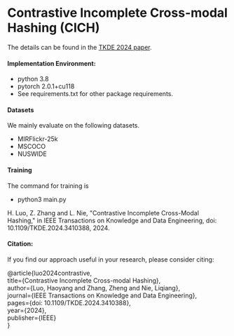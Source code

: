 # Contrastive Incomplete Cross-modal Hashing (CICH)

The details can be found in the [TKDE 2024 paper](https://ieeexplore.ieee.org/document/10557685). 


#### Implementation Environment: 
* python 3.8
* pytorch 2.0.1+cu118
* See requirements.txt for other package requirements.

#### Datasets
We mainly evaluate on the following datasets.

* MIRFlickr-25k
* MSCOCO
* NUSWIDE

#### Training
The command for training is
* python3 main.py

H. Luo, Z. Zhang and L. Nie, "Contrastive Incomplete Cross-Modal Hashing," in IEEE Transactions on Knowledge and Data Engineering, doi: 10.1109/TKDE.2024.3410388, 2024.

#### Citation:

If you find our approach useful in your research, please consider citing:

@article{luo2024contrastive,  
  title={Contrastive Incomplete Cross-modal Hashing},  
  author={Luo, Haoyang and Zhang, Zheng and Nie, Liqiang},  
  journal={IEEE Transactions on Knowledge and Data Engineering},  
  pages={doi: 10.1109/TKDE.2024.3410388},  
  year={2024},  
  publisher={IEEE}  
}

